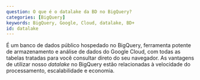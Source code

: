 ```yaml
---
question: O que é o datalake da BD no BigQuery?
categories: [BigQuery]
keywords: BigQuery, Google, Cloud, datalake, BD+
id: datalake
---
```


É um banco de dados público hospedado no BigQuery, ferramenta potente de armazenamento e análise de dados do Google Cloud, com todas as tabelas tratadas para você consultar direto do seu navegador. As vantagens de utilizar nosso *datalake* no BigQuery estão relacionadas à velocidade do processamento, escalabilidade e economia.
